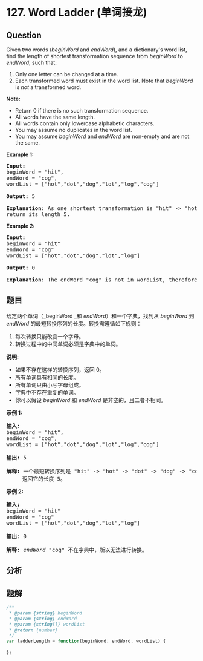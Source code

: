 # 127. Word Ladder (单词接龙)

## Question

Given two words (_beginWord_ and _endWord_), and a dictionary's word list, find the length of shortest transformation sequence from _beginWord_ to _endWord_, such that:

1.  Only one letter can be changed at a time.
2.  Each transformed word must exist in the word list. Note that _beginWord_ is _not_ a transformed word.

**Note:**

*   Return 0 if there is no such transformation sequence.
*   All words have the same length.
*   All words contain only lowercase alphabetic characters.
*   You may assume no duplicates in the word list.
*   You may assume _beginWord_ and _endWord_ are non-empty and are not the same.

**Example 1:**

<pre><strong>Input:</strong>
beginWord = "hit",
endWord = "cog",
wordList = ["hot","dot","dog","lot","log","cog"]

<strong>Output: </strong>5

<strong>Explanation:</strong> As one shortest transformation is "hit" -&gt; "hot" -&gt; "dot" -&gt; "dog" -&gt; "cog",
return its length 5.
</pre>

**Example 2:**

<pre><strong>Input:</strong>
beginWord = "hit"
endWord = "cog"
wordList = ["hot","dot","dog","lot","log"]

<strong>Output:</strong>&nbsp;0

<strong>Explanation:</strong>&nbsp;The endWord "cog" is not in wordList, therefore no possible<strong>&nbsp;</strong>transformation.
</pre>

## 题目

给定两个单词（_beginWord _和 _endWord_）和一个字典，找到从 _beginWord_ 到 _endWord_ 的最短转换序列的长度。转换需遵循如下规则：

1.  每次转换只能改变一个字母。
2.  转换过程中的中间单词必须是字典中的单词。

**说明:**

*   如果不存在这样的转换序列，返回 0。
*   所有单词具有相同的长度。
*   所有单词只由小写字母组成。
*   字典中不存在重复的单词。
*   你可以假设 _beginWord_ 和 _endWord_ 是非空的，且二者不相同。

**示例 1:**

<pre><strong>输入:</strong>
beginWord = "hit",
endWord = "cog",
wordList = ["hot","dot","dog","lot","log","cog"]

<strong>输出: </strong>5

<strong>解释: </strong>一个最短转换序列是 "hit" -&gt; "hot" -&gt; "dot" -&gt; "dog" -&gt; "cog",
     返回它的长度 5。
</pre>

**示例 2:**

<pre><strong>输入:</strong>
beginWord = "hit"
endWord = "cog"
wordList = ["hot","dot","dog","lot","log"]

<strong>输出:</strong>&nbsp;0

<strong>解释:</strong>&nbsp;<em>endWord</em> "cog" 不在字典中，所以无法进行转换。</pre>

## 分析

## 题解

```javascript
/**
 * @param {string} beginWord
 * @param {string} endWord
 * @param {string[]} wordList
 * @return {number}
 */
var ladderLength = function(beginWord, endWord, wordList) {
    
};
```
